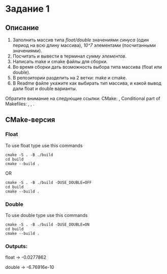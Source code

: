 # Задание 1
## Описание
1. Заполнить массив типа *float/double*
значениями *синуса* (один период на всю длину массива), 
*10^7* элементами (посчитанными значениями).
2. Посчитать и вывести в терминал *сумму элементов*.
3. Написать make и cmake файлы для сборки.
4. Во время сборки дать возможность выбора типа массива (float или double).
5. В репозитории разделить на 2 ветки: make и cmake.
6. В Readme файле укажите как выбирать тип массива, и какой вывод дали float и double варианты.

Обратите внимание на следующие ссылки:
CMake: [](https://cmake.org/cmake/help/latest/guide/tutorial/Adding%20a%20Library.html),
Conditional part of Makefiles: [](https://makefiletutorial.com/#conditional-part-of-makefiles),
[](https://www.gnu.org/software/make/manual/html_node/Conditionals.html#Conditionals),
[](https://en.cppreference.com/w/cpp/preprocessor/conditional).

## CMake-версия
### Float
To use float type use this commands
```
cmake -S . -B ./build
cd build
cmake --build .
```

OR
```
cmake -S . -B ./build -DUSE_DOUBLE=OFF
cd build
cmake --build .
```


### Double
To use double type use this commands
```
cmake -S . -B ./build -DUSE_DOUBLE=ON
cd build
cmake --build .
```

### Outputs:
float   ->  -0.0277862

double  ->  -6.76916e-10
